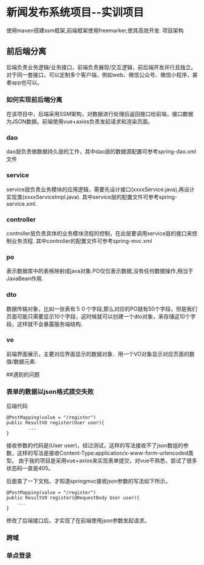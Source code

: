 # 新闻发布系统项目--实训项目
使用maven搭建ssm框架,前端框架使用freemarker,使其高效开发.
项目架构
## 前后端分离
后端负责业务逻辑/业务接口，前端负责展现/交互逻辑，前后端开发并行且独立。
对于同一套接口，可以定制多个客户端，例如web、微信公众号、微信小程序，甚者app也可以。
### 如何实现前后端分离
在该项目中，后端采用SSM架构，对数据进行处理后返回接口给前端，接口数据为JSON数据。前端使用vue+axios负责发起请求和渲染页面。

### dao
dao层负责做数据持久层的工作，其中dao层的数据源配置可参考spring-dao.xml文件
### service
service层负责业务模块的应用逻辑，需要先设计接口(xxxxService.java),再设计实现类(xxxxServiceImpl.java).
其中service层的配置文件可参考spring-service.xml.
### controller
controller层负责具体的业务模块流程的控制，在此层要调用service层的接口来控制业务流程.
其中controller的配置文件可参考spring-mvc.xml
### po
表示数据库中的表格映射成java对象.PO仅仅表示数据,没有任何数据操作,相当于JavaBean作用.
### dto
数据传输对象，比如一张表有５０个字段,那么对应的PO就有50个字段，但是我们页面可能只需要显示10个字段，这时候就可以创建一个dto对象，来存储这10个字段，这样就不会暴露服务端结构．
### vo
前端界面展示，主要对应界面显示的数据对象．用一个VO对象显示对应页面的数值/数据元素.

##遇到的问题
###  表单的数据以json格式提交失败
后端代码
```
@PostMapping(value = "/register")
public ResultVO register(User user){
        ...
}
```
接收参数的代码是(User user)，经过测试，这样的写法接收不了json数组的参数，这样的写法是接收Content-Type:application/x-www-form-urlencoded类型。
由于我的项目是采用vue+axios来实现表单提交，对vue不熟悉，尝试了很多状态码一直是405。

后面查了一下文档，才知道springmvc接收json参数的写法如下所示。
```
@PostMapping(value = "/register")
public ResultVO register(@RequestBody User user){
    ...
}
```
修改了后端接口后，才实现了在前端使用json参数发起请求。


### 跨域

### 单点登录
